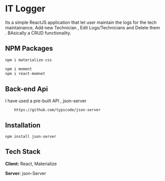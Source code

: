 
# IT Logger

Its a simple ReactJS application that let user maintain the logs for the tech maintainance, Add new Technician , Edit Logs/Technicians and Delete them . BAsically a CRUD functionality. 


## NPM Packages 

```javascript
npm i materialize-css

 ```

```javascript
npm i moment 
npm i react-momnet 
 ```
## Back-end Api

I have used a pre-built API , json-server
```
    https://github.com/typicode/json-server
```
## Installation
```
npm install json-server
```
## Tech Stack

**Client:** React, Materialize

**Server:** json-Server

